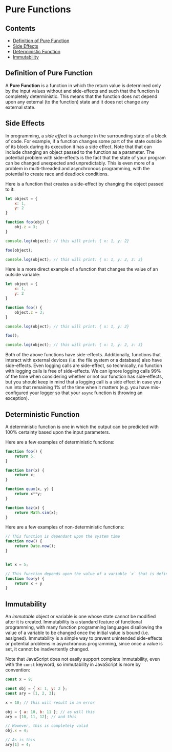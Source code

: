 # Pure Functions

## Contents
- [Definition of Pure Function](#section1)
- [Side Effects](#section2)
- [Deterministic Function](#section3)
- [Immutability](#section4)


<div id="section1"/>

## Definition of Pure Function

A **Pure Function** is a function in which the return value is determined only by the input values without and side-effects and such that the function is completely deterministic. This means that the function does not depend upon any external (to the function) state and it does not change any external state.

<div id="section2"/>

## Side Effects

In programming, a *side effect* is a change in the surrounding state of a block of code. For example, if a function changes some part of the state outside of its block during its execution it has a side effect. Note that that can include changing an object passed to the function as a parameter. The potential problem with side-effects is the fact that the state of your program can be changed unexpected and unpredictably. This is even more of a problem in multi-threaded and asynchronous programming, with the potential to create race and deadlock conditions.

Here is a function that creates a side-effect by changing the object passed to it:
```js
let object = {
	x: 1,
	y: 2
}

function foo(obj) {
	obj.z = 3;
}

console.log(object); // this will print: { x: 1, y: 2}

foo(object);

console.log(object); // this will print: { x: 1, y: 2, z: 3}
```

Here is a more direct example of a function that changes the value of an outside variable:
```js
let object = {
	x: 1,
	y: 2
}

function foo() {
	object.z = 3;
}

console.log(object); // this will print: { x: 1, y: 2}

foo();

console.log(object); // this will print: { x: 1, y: 2, z: 3}
```

Both of the above functions have side-effects. Additionally, functions that interact with external devices (i.e. the file system or a database) also have side-effects. Even logging calls are side-effect, so technically, no function with logging calls is free of side-effects. We can ignore logging calls 99% of the time when considering whether or not our function has side-effects, but you should keep in mind that a logging call is a side effect in case you run into that remaining 1% of the time when it matters (e.g. you have mis-configured your logger so that your `async` function is throwing an exception).


<div id="section3"/>

## Deterministic Function

A deterministic function is one in which the output can be predicted with 100% certainty based upon the input parameters.

Here are a few examples of deterministic functions:
```js
function foo() {
    return 5;
}

function bar(x) {
    return x;
}

function quux(x, y) {
    return x**y;
}

function baz(x) {
    return Math.sin(x);
}
```

Here are a few examples of non-deterministic functions:
```js
// This function is dependant upon the system time
function now() {
    return Date.now();
}


let x = 5;

// This function depends upon the value of a variable `x` that is defined and visible outside the scope of the function
function foo(y) {
    return x + y
}
```

<div id="section4"/>

## Immutability

An *immutable* object or variable is one whose state cannot be modified after it is created. Immutability is a standard feature of functional programming, with many function programming languages disallowing the value of a variable to be changed once the initial value is bound (i.e. assigned). Immutability is a simple way to prevent unintended side-effects or potential problems in asynchronous programming, since once a value is set, it cannot be inadvertently changed.

Note that JavaScript does not easily support complete immutability, even with the `const` keyword, so immutability in JavaScript is more by convention:
```js
const x = 9;

const obj = { x: 1, y: 2 };
const ary = [1, 2, 3];

x = 10; // this will result in an error

obj = { a: 10, b: 11 }; // as will this
ary = [10, 11, 12]; // and this

// However, this is completely valid
obj.x = 4;

// As is this
ary[1] = 4;
```



